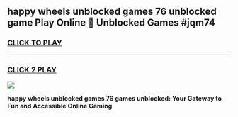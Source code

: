 
## happy wheels unblocked games 76 unblocked game Play Online 👋 Unblocked Games #jqm74
<h3>
<a href="https://premium.freeplayer.one?title=happy_wheels_unblocked_games_76&ref=21F">CLICK TO PLAY</a></h3>
<hr>

<h3>
<a href="https://premium.freeplayer.one?title=happy_wheels_unblocked_games_76&ref=21F">CLICK 2 PLAY</a>
  
</h3>

<a href="https://premium.freeplayer.one?title=happy_wheels_unblocked_games_76&ref=21F/"><img src="https://clearcache.store/games.png"></a>


**happy wheels unblocked games 76 games unblocked: Your Gateway to Fun and Accessible Online Gaming**
